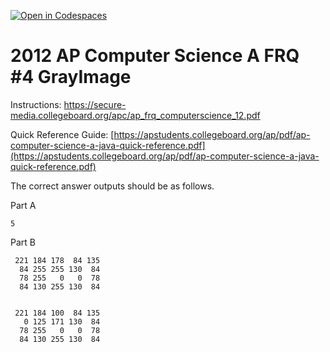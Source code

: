 [![Open in Codespaces](https://classroom.github.com/assets/launch-codespace-7f7980b617ed060a017424585567c406b6ee15c891e84e1186181d67ecf80aa0.svg)](https://classroom.github.com/open-in-codespaces?assignment_repo_id=13900719)
# 2012  AP Computer Science A FRQ #4 GrayImage

Instructions: https://secure-media.collegeboard.org/apc/ap_frq_computerscience_12.pdf

Quick Reference Guide:  [https://apstudents.collegeboard.org/ap/pdf/ap-computer-science-a-java-quick-reference.pdf](https://apstudents.collegeboard.org/ap/pdf/ap-computer-science-a-java-quick-reference.pdf) 

The correct answer outputs should be as follows.

Part A

 

```
5
```

Part B

 

```
 221 184 178  84 135
  84 255 255 130  84
  78 255   0   0  78
  84 130 255 130  84


 221 184 100  84 135
   0 125 171 130  84
  78 255   0   0  78
  84 130 255 130  84
```
